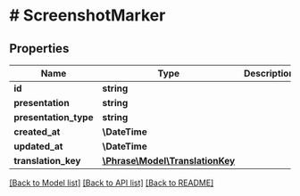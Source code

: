 # # ScreenshotMarker

## Properties

Name | Type | Description | Notes
------------ | ------------- | ------------- | -------------
**id** | **string** |  | [optional] 
**presentation** | **string** |  | [optional] 
**presentation_type** | **string** |  | [optional] 
**created_at** | **\DateTime** |  | [optional] 
**updated_at** | **\DateTime** |  | [optional] 
**translation_key** | [**\Phrase\Model\TranslationKey**](TranslationKey.md) |  | [optional] 

[[Back to Model list]](../../README.md#documentation-for-models) [[Back to API list]](../../README.md#documentation-for-api-endpoints) [[Back to README]](../../README.md)


